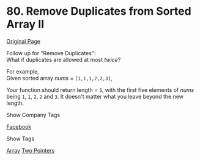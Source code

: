 # 80. Remove Duplicates from Sorted Array II

[Original Page](https://leetcode.com/problems/remove-duplicates-from-sorted-array-ii/)

Follow up for "Remove Duplicates":  
What if duplicates are allowed at most _twice_?

For example,  
Given sorted array _nums_ = `[1,1,1,2,2,3]`,

Your function should return length = `5`, with the first five elements of _nums_ being `1`, `1`, `2`, `2` and `3`. It doesn't matter what you leave beyond the new length.

<div>

<div id="company_tags" class="btn btn-xs btn-warning">Show Company Tags</div>

<span class="hidebutton">[Facebook](/company/facebook/)</span></div>

<div>

<div id="tags" class="btn btn-xs btn-warning">Show Tags</div>

<span class="hidebutton">[Array](/tag/array/) [Two Pointers](/tag/two-pointers/)</span></div>
